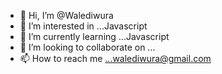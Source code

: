 - 👋 Hi, I’m @Walediwura
- 👀 I’m interested in ...Javascript
- 🌱 I’m currently learning ...Javascript
- 💞️ I’m looking to collaborate on ...
- 📫 How to reach me ...walediwura@gmail.com

<!---
Walediwura/Walediwura is a ✨ special ✨ repository because its `README.md` (this file) appears on your GitHub profile.
You can click the Preview link to take a look at your changes.
--->
